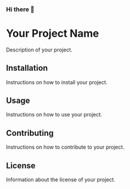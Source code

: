 ### Hi there 👋

<!--
**Christopher-LeeNU/Christopher-LeeNU** is a ✨ _special_ ✨ repository because its `README.md` (this file) appears on your GitHub profile.

Here are some ideas to get you started:

- 🔭 I’m currently working on ...
- 🌱 I’m currently learning ...
- 👯 I’m looking to collaborate on ...
- 🤔 I’m looking for help with ...
- 💬 Ask me about ...
- 📫 How to reach me: ...
- 😄 Pronouns: ...
- ⚡ Fun fact: ...
-->

# Your Project Name

Description of your project.

## Installation

Instructions on how to install your project.

## Usage

Instructions on how to use your project.

## Contributing

Instructions on how to contribute to your project.

## License

Information about the license of your project.
